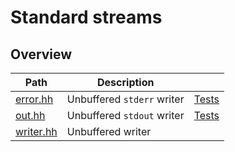 # Standard streams

## Overview

| Path                   | Description                |                        |
| ---------------------- | -------------------------- | ---------------------- |
| [error.hh](error.hh)   | Unbuffered `stderr` writer | [Tests](error.test.cc) |
| [out.hh](out.hh)       | Unbuffered `stdout` writer | [Tests](out.test.cc)   |
| [writer.hh](writer.hh) | Unbuffered writer          |                        |
